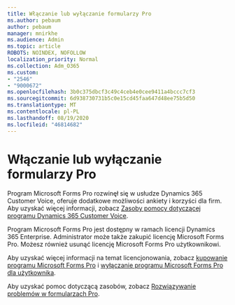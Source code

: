 ```yaml
---
title: Włączanie lub wyłączanie formularzy Pro
ms.author: pebaum
author: pebaum
manager: mnirkhe
ms.audience: Admin
ms.topic: article
ROBOTS: NOINDEX, NOFOLLOW
localization_priority: Normal
ms.collection: Adm_O365
ms.custom:
- "2546"
- "9000672"
ms.openlocfilehash: 3b0c375dbcf3c49c4ceb4e0cee9411a4bccc7cf3
ms.sourcegitcommit: 6d938730731b5c0e15cd45faa647d48ee75b5d50
ms.translationtype: MT
ms.contentlocale: pl-PL
ms.lasthandoff: 08/19/2020
ms.locfileid: "46814682"
---
```

# <a name="enable-or-disable-forms-pro"></a>Włączanie lub wyłączanie formularzy Pro

Program Microsoft Forms Pro rozwinęł się w usłudze Dynamics 365 Customer Voice, oferuje dodatkowe możliwości ankiety i korzyści dla firm. Aby uzyskać więcej informacji, zobacz [Zasoby pomocy dotyczącej programu Dynamics 365 Customer Voice](https://go.microsoft.com/fwlink/p/?linkid=2128357).  

Program Microsoft Forms Pro jest dostępny w ramach licencji Dynamics 365 Enterprise. Administrator może także zakupić licencję Microsoft Forms Pro. Możesz również usunąć licencję Microsoft Forms Pro użytkownikowi.  

Aby uzyskać więcej informacji na temat licencjonowania, zobacz [kupowanie programu Microsoft Forms Pro](https://docs.microsoft.com/forms-pro/purchase#purchase-microsoft-forms-pro-for-users-in-a-dynamics-365-tenant) i [wyłączanie programu Microsoft Forms Pro dla użytkownika](https://docs.microsoft.com/forms-pro/purchase#disable-microsoft-forms-pro-for-a-user-1).
  
Aby uzyskać pomoc dotyczącą zasobów, zobacz [Rozwiązywanie problemów w formularzach Pro](https://docs.microsoft.com/forms-pro/troubleshoot).